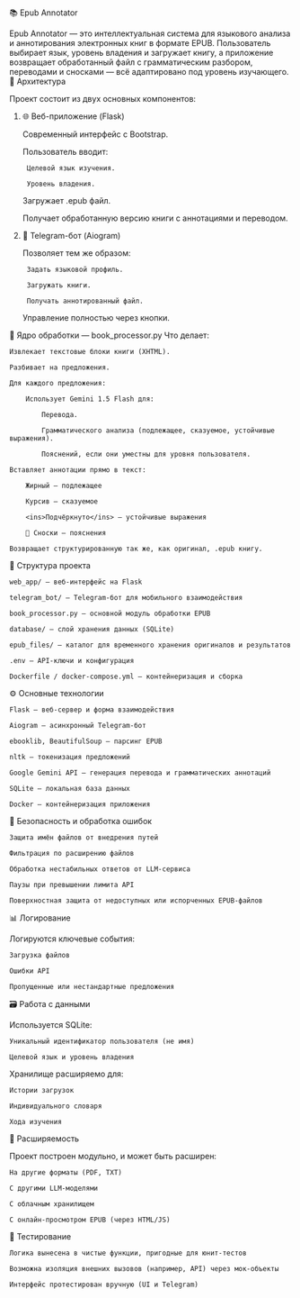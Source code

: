 📚 Epub Annotator

Epub Annotator — это интеллектуальная система для языкового анализа и аннотирования электронных книг в формате EPUB. Пользователь выбирает язык, уровень владения и загружает книгу, а приложение возвращает обработанный файл с грамматическим разбором, переводами и сносками — всё адаптировано под уровень изучающего.
🔧 Архитектура

Проект состоит из двух основных компонентов:
1. 🌐 Веб-приложение (Flask)

    Современный интерфейс с Bootstrap.

    Пользователь вводит:

        Целевой язык изучения.

        Уровень владения.

    Загружает .epub файл.

    Получает обработанную версию книги с аннотациями и переводом.

2. 🤖 Telegram-бот (Aiogram)

    Позволяет тем же образом:

        Задать языковой профиль.

        Загружать книги.

        Получать аннотированный файл.

    Управление полностью через кнопки.

🧠 Ядро обработки — book_processor.py
Что делает:

    Извлекает текстовые блоки книги (XHTML).

    Разбивает на предложения.

    Для каждого предложения:

        Использует Gemini 1.5 Flash для:

            Перевода.

            Грамматического анализа (подлежащее, сказуемое, устойчивые выражения).

            Пояснений, если они уместны для уровня пользователя.

    Вставляет аннотации прямо в текст:

        Жирный — подлежащее

        Курсив — сказуемое

        <ins>Подчёркнуто</ins> — устойчивые выражения

        🔢 Сноски — пояснения

    Возвращает структурированную так же, как оригинал, .epub книгу.

📂 Структура проекта

    web_app/ — веб-интерфейс на Flask

    telegram_bot/ — Telegram-бот для мобильного взаимодействия

    book_processor.py — основной модуль обработки EPUB

    database/ — слой хранения данных (SQLite)

    epub_files/ — каталог для временного хранения оригиналов и результатов

    .env — API-ключи и конфигурация

    Dockerfile / docker-compose.yml — контейнеризация и сборка

⚙️ Основные технологии

    Flask — веб-сервер и форма взаимодействия

    Aiogram — асинхронный Telegram-бот

    ebooklib, BeautifulSoup — парсинг EPUB

    nltk — токенизация предложений

    Google Gemini API — генерация перевода и грамматических аннотаций

    SQLite — локальная база данных

    Docker — контейнеризация приложения

🔐 Безопасность и обработка ошибок

    Защита имён файлов от внедрения путей

    Фильтрация по расширению файлов

    Обработка нестабильных ответов от LLM-сервиса

    Паузы при превышении лимита API

    Поверхностная защита от недоступных или испорченных EPUB-файлов

📊 Логирование

Логируются ключевые события:

    Загрузка файлов

    Ошибки API

    Пропущенные или нестандартные предложения

🗃️ Работа с данными

Используется SQLite:

    Уникальный идентификатор пользователя (не имя)

    Целевой язык и уровень владения

Хранилище расширяемо для:

    Истории загрузок

    Индивидуального словаря

    Хода изучения

🔄 Расширяемость

Проект построен модульно, и может быть расширен:

    На другие форматы (PDF, TXT)

    С другими LLM-моделями

    С облачным хранилищем

    С онлайн-просмотром EPUB (через HTML/JS)

🧪 Тестирование

    Логика вынесена в чистые функции, пригодные для юнит-тестов

    Возможна изоляция внешних вызовов (например, API) через мок-объекты

    Интерфейс протестирован вручную (UI и Telegram)
